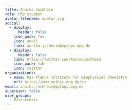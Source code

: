 ```yaml
---
title: Annika Jochheim
role: PhD student
avatar_filename: avatar.jpg
social:
  - display:
      header: false
    icon_pack: fas
    icon: email
    link: annika.jochheim@mpibpc.mpg.de
  - display:
      header: false
    link: https://twitter.com/AnnikaJochheim
    icon_pack: fab
    icon: twitter
organizations:
  - name: Max Planck Institute for Biophysical Chemistry
    url: https://www.mpibpc.mpg.de/en
email: annika.jochheim@mpibpc.mpg.de
superuser: false
user_groups:
  - Researchers
---
```

